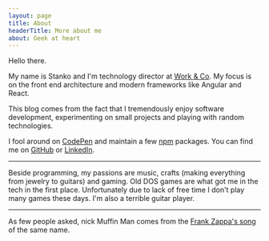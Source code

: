 ```yaml
---
layout: page
title: About
headerTitle: More about me
about: Geek at heart
---
```


Hello there.

My name is Stanko and I'm technology director at [Work & Co](https://work.co).
My focus is on the front end architecture and modern frameworks like Angular and React.

This blog comes from the fact that I tremendously enjoy software development,
experimenting on small projects
and playing with random technologies.

I fool around on [CodePen](http://codepen.io/stanko/) and maintain a few [npm](https://www.npmjs.com/~stanko) packages.
You can find me on [GitHub](https://github.com/Stanko) or [LinkedIn](https://linkedin.com/in/stankotadic).


------

Beside programming, my passions are music, crafts (making everything from jewelry to guitars) and gaming.
Old DOS games are what got me in the tech in the first place.
Unfortunately due to lack of free time I don't play many games these days.
I'm also a terrible guitar player.

------

As few people asked, nick Muffin Man comes from the [Frank Zappa's song](https://www.youtube.com/watch?v=WMwY49vTBk0) of the same name.
